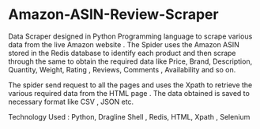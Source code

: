 # Amazon-ASIN-Review-Scraper
Data Scraper designed in Python Programming language to scrape various data from the live Amazon website .  The Spider uses the Amazon ASIN stored in the Redis database to identify each product and then scrape through the same to obtain the required data like Price, Brand, Description, Quantity, Weight, Rating ,  Reviews, Comments , Availability and so on. 

The spider send request to all the pages and uses the Xpath to retrieve the various required data from the HTML page . The data obtained is saved to necessary format like CSV ,  JSON etc. 

Technology Used : Python, Dragline Shell , Redis, HTML,  Xpath , Selenium
